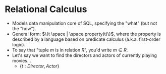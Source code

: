 # Relational Calculus
- Models data manipulation core of SQL, specifying the "what" (but not the "how").
- General form: $\{t \space | \space property(t)\}$, where the property is described by a language based on predicate calculus (a.k.a. first-order logic).
- To say that "tuple $m$ is in relation $R$", you'd write $m \in R$.
- Let's say we want to find the directors and actors of currently playing movies...
	- $\{t: Director, Actor \}$ 